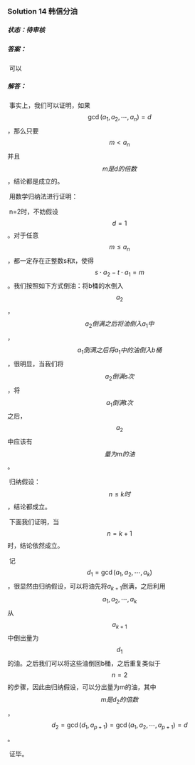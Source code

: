 ### Solution 14 韩信分油

##### 状态：待审核

##### 答案：

​    可以

##### 解答：

​    事实上，我们可以证明，如果$$\gcd(a_1,a_2,\cdots,a_n)=d$$，那么只要$$m<a_n$$并且$$m是d的倍数$$，结论都是成立的。

​    用数学归纳法进行证明：

​    n=2时，不妨假设$$d=1$$。对于任意$$m\leq{a_n}$$，都一定存在正整数s和t，使得$$s\cdot{a_2}-t\cdot{a_1}=m$$。我们按照如下方式倒油：将b桶的水倒入$$a_2$$，$$a_2倒满之后将油倒入a_1中$$，$$a_1倒满之后将a_1中的油倒入b桶$$，很明显，当我们将$$a_2倒满s次$$，将$$a_1倒满t次$$之后，$$a_2$$中应该有$$量为m的油$$。

​    归纳假设：$$n\leq{k}时$$，结论都成立。

​    下面我们证明，当$$n=k+1$$时，结论依然成立。

​    记$$d_1=\gcd(a_1,a_2,\cdots,a_k)$$，很显然由归纳假设，可以将油先将$a_{k+1}$倒满，之后利用$$a_1,a_2,\cdots,a_k$$从$$a_{k+1}$$中倒出量为$$d_1$$的油。之后我们可以将这些油倒回b桶，之后重复类似于$$n=2$$的步骤，因此由归纳假设，可以分出量为m的油，其中$$m是d_2的倍数$$，$$d_2=\gcd(d_1,a_{p+1})=\gcd(a_1,a_2,\cdots,a_{p+1})=d$$。

​    证毕。